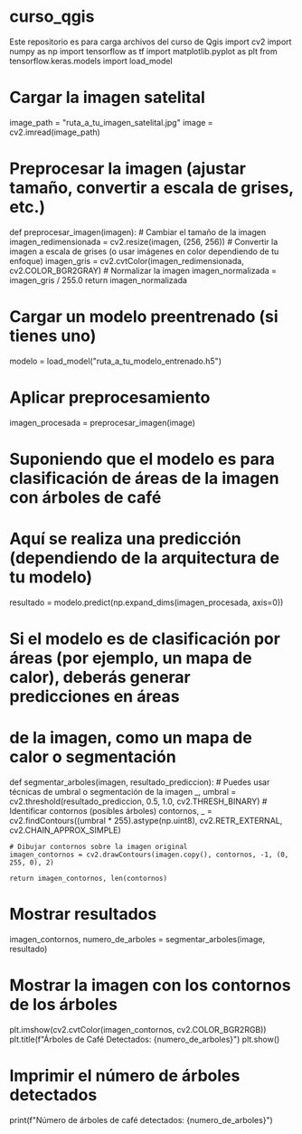 # curso_qgis
Este repositorio es para carga archivos del curso de Qgis
import cv2
import numpy as np
import tensorflow as tf
import matplotlib.pyplot as plt
from tensorflow.keras.models import load_model

# Cargar la imagen satelital
image_path = "ruta_a_tu_imagen_satelital.jpg"
image = cv2.imread(image_path)

# Preprocesar la imagen (ajustar tamaño, convertir a escala de grises, etc.)
def preprocesar_imagen(imagen):
    # Cambiar el tamaño de la imagen
    imagen_redimensionada = cv2.resize(imagen, (256, 256))
    # Convertir la imagen a escala de grises (o usar imágenes en color dependiendo de tu enfoque)
    imagen_gris = cv2.cvtColor(imagen_redimensionada, cv2.COLOR_BGR2GRAY)
    # Normalizar la imagen
    imagen_normalizada = imagen_gris / 255.0
    return imagen_normalizada

# Cargar un modelo preentrenado (si tienes uno)
modelo = load_model("ruta_a_tu_modelo_entrenado.h5")

# Aplicar preprocesamiento
imagen_procesada = preprocesar_imagen(image)

# Suponiendo que el modelo es para clasificación de áreas de la imagen con árboles de café
# Aquí se realiza una predicción (dependiendo de la arquitectura de tu modelo)
resultado = modelo.predict(np.expand_dims(imagen_procesada, axis=0))

# Si el modelo es de clasificación por áreas (por ejemplo, un mapa de calor), deberás generar predicciones en áreas
# de la imagen, como un mapa de calor o segmentación
def segmentar_arboles(imagen, resultado_prediccion):
    # Puedes usar técnicas de umbral o segmentación de la imagen
    _, umbral = cv2.threshold(resultado_prediccion, 0.5, 1.0, cv2.THRESH_BINARY)
    # Identificar contornos (posibles árboles)
    contornos, _ = cv2.findContours((umbral * 255).astype(np.uint8), cv2.RETR_EXTERNAL, cv2.CHAIN_APPROX_SIMPLE)
    
    # Dibujar contornos sobre la imagen original
    imagen_contornos = cv2.drawContours(imagen.copy(), contornos, -1, (0, 255, 0), 2)
    
    return imagen_contornos, len(contornos)

# Mostrar resultados
imagen_contornos, numero_de_arboles = segmentar_arboles(image, resultado)

# Mostrar la imagen con los contornos de los árboles
plt.imshow(cv2.cvtColor(imagen_contornos, cv2.COLOR_BGR2RGB))
plt.title(f"Árboles de Café Detectados: {numero_de_arboles}")
plt.show()

# Imprimir el número de árboles detectados
print(f"Número de árboles de café detectados: {numero_de_arboles}")


